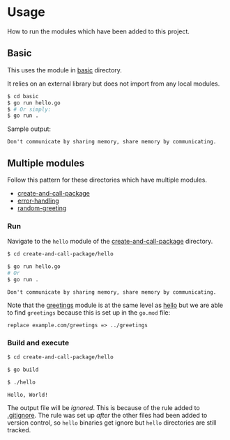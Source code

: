# Usage

How to run the modules which have been added to this project.


## Basic

This uses the module in [basic](/basic/) directory.

It relies on an external library but does not import from any local modules.

```sh
$ cd basic
$ go run hello.go
$ # Or simply:
$ go run .
```

Sample output:

```
Don't communicate by sharing memory, share memory by communicating.
```


## Multiple modules

Follow this pattern for these directories which have multiple modules.

- [create-and-call-package](/create-and-call-package/)
- [error-handling](/error-handling/)
- [random-greeting](/random-greeting/)

### Run

Navigate to the `hello` module of the [create-and-call-package](/create-and-call-package/) directory.

```sh
$ cd create-and-call-package/hello
```

```sh
$ go run hello.go
# Or
$ go run .
```

```
Don't communicate by sharing memory, share memory by communicating.
```

Note that the [greetings](/create-and-call-package/greetings/) module is at the same level as [hello](/create-and-call-package/hello/) but we are able to find `greetings` because this is set up in the `go.mod` file:

```
replace example.com/greetings => ../greetings
```

### Build and execute

```sh
$ cd create-and-call-package/hello
```

```sh
$ go build
```

```sh
$ ./hello
```
```
Hello, World!
```

The output file will be _ignored_. This is because of the rule added to [.gitignore](/.gitignore). The rule was set up _after_ the other files had been added to version control, so `hello` binaries get ignore but `hello` directories are still tracked.
